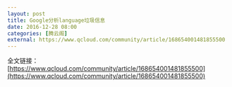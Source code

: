 ```yaml
---
layout: post
title: Google分析language垃圾信息
date: 2016-12-28 08:00
categories: [腾云阁]
external: https://www.qcloud.com/community/article/168654001481855500
---
```


全文链接：[https://www.qcloud.com/community/article/168654001481855500](https://www.qcloud.com/community/article/168654001481855500)
